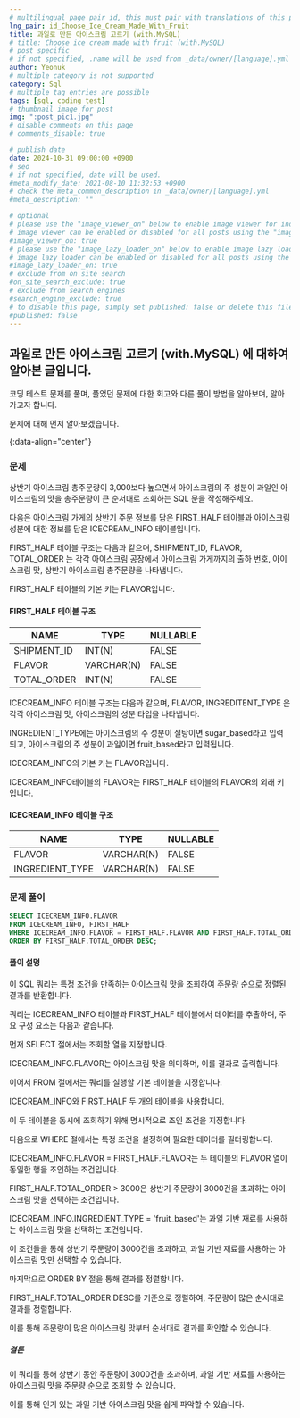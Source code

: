 ```yaml
---
# multilingual page pair id, this must pair with translations of this page. (This name must be unique)
lng_pair: id_Choose_Ice_Cream_Made_With_Fruit
title: 과일로 만든 아이스크림 고르기 (with.MySQL)
# title: Choose ice cream made with fruit (with.MySQL)
# post specific
# if not specified, .name will be used from _data/owner/[language].yml
author: Yeonuk
# multiple category is not supported
category: Sql
# multiple tag entries are possible
tags: [sql, coding test]
# thumbnail image for post
img: ":post_pic1.jpg"
# disable comments on this page
# comments_disable: true

# publish date
date: 2024-10-31 09:00:00 +0900
# seo
# if not specified, date will be used.
#meta_modify_date: 2021-08-10 11:32:53 +0900
# check the meta_common_description in _data/owner/[language].yml
#meta_description: ""

# optional
# please use the "image_viewer_on" below to enable image viewer for individual pages or posts (_posts/ or [language]/_posts folders).
# image viewer can be enabled or disabled for all posts using the "image_viewer_posts: true" setting in _data/conf/main.yml.
#image_viewer_on: true
# please use the "image_lazy_loader_on" below to enable image lazy loader for individual pages or posts (_posts/ or [language]/_posts folders).
# image lazy loader can be enabled or disabled for all posts using the "image_lazy_loader_posts: true" setting in _data/conf/main.yml.
#image_lazy_loader_on: true
# exclude from on site search
#on_site_search_exclude: true
# exclude from search engines
#search_engine_exclude: true
# to disable this page, simply set published: false or delete this file
#published: false
---
```


<!-- outline-start -->

## 과일로 만든 아이스크림 고르기 (with.MySQL) 에 대하여 알아본 글입니다.

코딩 테스트 문제를 풀며, 풀었던 문제에 대한 회고와 다른 풀이 방법을 알아보며, 알아가고자 합니다.

문제에 대해 먼저 알아보겠습니다.

{:data-align="center"}

<!-- outline-end -->

### 문제

상반기 아이스크림 총주문량이 3,000보다 높으면서 아이스크림의 주 성분이 과일인 아이스크림의 맛을 총주문량이 큰 순서대로 조회하는 SQL 문을 작성해주세요.

다음은 아이스크림 가게의 상반기 주문 정보를 담은 FIRST_HALF 테이블과 아이스크림 성분에 대한 정보를 담은 ICECREAM_INFO 테이블입니다.

FIRST_HALF 테이블 구조는 다음과 같으며, SHIPMENT_ID, FLAVOR, TOTAL_ORDER 는 각각 아이스크림 공장에서 아이스크림 가게까지의 출하 번호, 아이스크림 맛, 상반기 아이스크림 총주문량을 나타냅니다.

FIRST_HALF 테이블의 기본 키는 FLAVOR입니다.

#### FIRST_HALF 테이블 구조

| NAME        | TYPE       | NULLABLE |
| ----------- | ---------- | -------- |
| SHIPMENT_ID | INT(N)     | FALSE    |
| FLAVOR      | VARCHAR(N) | FALSE    |
| TOTAL_ORDER | INT(N)     | FALSE    |

ICECREAM_INFO 테이블 구조는 다음과 같으며, FLAVOR, INGREDITENT_TYPE 은 각각 아이스크림 맛, 아이스크림의 성분 타입을 나타냅니다.

INGREDIENT_TYPE에는 아이스크림의 주 성분이 설탕이면 sugar_based라고 입력되고, 아이스크림의 주 성분이 과일이면 fruit_based라고 입력됩니다.

ICECREAM_INFO의 기본 키는 FLAVOR입니다.

ICECREAM_INFO테이블의 FLAVOR는 FIRST_HALF 테이블의 FLAVOR의 외래 키입니다.

#### ICECREAM_INFO 테이블 구조

| NAME            | TYPE       | NULLABLE |
| --------------- | ---------- | -------- |
| FLAVOR          | VARCHAR(N) | FALSE    |
| INGREDIENT_TYPE | VARCHAR(N) | FALSE    |

<!-- #### 제한사항

- a의 길이는 1 이상 1,000,000 이하입니다.
- a[i]는 i+1 번째 풍선에 써진 숫자를 의미합니다.
- a의 모든 수는 -1,000,000,000 이상 1,000,000,000 이하인 정수입니다.
- a의 모든 수는 서로 다릅니다. -->

<!-- #### 입출력 예 -->

<!--
| Column name | Type         | Nullable |
| ----------- | ------------ | -------- |
| CAR_ID      | INTEGER      | FALSE    |
| CAR_TYPE    | VARCHAR(255) | FALSE    |
| DAILY_FEE   | INTEGER      | FALSE    |
| OPTIONS     | VARCHAR(255) | FALSE    | -->

<!-- | a                                     | result |
| ------------------------------------- | ------ |
| [9,-1,-5]                             | 3      |
| [-16,27,65,-2,58,-92,-71,-68,-61,-33] | 6      | -->

<!-- | begin | target | words                                      | return |
| ----- | ------ | ------------------------------------------ | ------ |
| "hit" | "cog"  | ["hot", "dot", "dog", "lot", "log", "cog"] | 4      |
| "hit" | "cog"  | ["hot", "dot", "dog", "lot", "log"]        | 0      | -->

### 문제 풀이

```sql
SELECT ICECREAM_INFO.FLAVOR
FROM ICECREAM_INFO, FIRST_HALF
WHERE ICECREAM_INFO.FLAVOR = FIRST_HALF.FLAVOR AND FIRST_HALF.TOTAL_ORDER > 3000 AND ICECREAM_INFO.INGREDIENT_TYPE = 'fruit_based'
ORDER BY FIRST_HALF.TOTAL_ORDER DESC;
```

#### 풀이 설명

이 SQL 쿼리는 특정 조건을 만족하는 아이스크림 맛을 조회하여 주문량 순으로 정렬된 결과를 반환합니다.

쿼리는 ICECREAM_INFO 테이블과 FIRST_HALF 테이블에서 데이터를 추출하며, 주요 구성 요소는 다음과 같습니다.

먼저 SELECT 절에서는 조회할 열을 지정합니다.

ICECREAM_INFO.FLAVOR는 아이스크림 맛을 의미하며, 이를 결과로 출력합니다.

이어서 FROM 절에서는 쿼리를 실행할 기본 테이블을 지정합니다.

ICECREAM_INFO와 FIRST_HALF 두 개의 테이블을 사용합니다.

이 두 테이블을 동시에 조회하기 위해 명시적으로 조인 조건을 지정합니다.

다음으로 WHERE 절에서는 특정 조건을 설정하여 필요한 데이터를 필터링합니다.

ICECREAM_INFO.FLAVOR = FIRST_HALF.FLAVOR는 두 테이블의 FLAVOR 열이 동일한 행을 조인하는 조건입니다.

FIRST_HALF.TOTAL_ORDER > 3000은 상반기 주문량이 3000건을 초과하는 아이스크림 맛을 선택하는 조건입니다.

ICECREAM_INFO.INGREDIENT_TYPE = 'fruit_based'는 과일 기반 재료를 사용하는 아이스크림 맛을 선택하는 조건입니다.

이 조건들을 통해 상반기 주문량이 3000건을 초과하고, 과일 기반 재료를 사용하는 아이스크림 맛만 선택할 수 있습니다.

마지막으로 ORDER BY 절을 통해 결과를 정렬합니다.

FIRST_HALF.TOTAL_ORDER DESC를 기준으로 정렬하여, 주문량이 많은 순서대로 결과를 정렬합니다.

이를 통해 주문량이 많은 아이스크림 맛부터 순서대로 결과를 확인할 수 있습니다.

##### 결론

이 쿼리를 통해 상반기 동안 주문량이 3000건을 초과하며, 과일 기반 재료를 사용하는 아이스크림 맛을 주문량 순으로 조회할 수 있습니다.

이를 통해 인기 있는 과일 기반 아이스크림 맛을 쉽게 파악할 수 있습니다.
